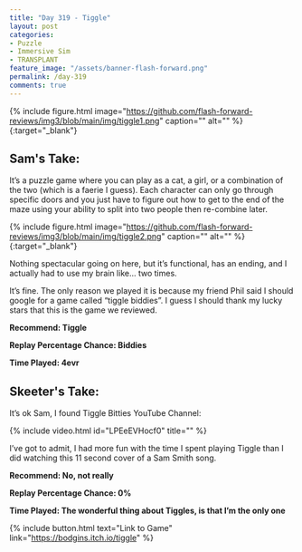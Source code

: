 ```yaml
---
title: "Day 319 - Tiggle"
layout: post
categories:
- Puzzle
- Immersive Sim
- TRANSPLANT
feature_image: "/assets/banner-flash-forward.png"
permalink: /day-319
comments: true
---
```


{% include figure.html image="https://github.com/flash-forward-reviews/img3/blob/main/img/tiggle1.png" caption="" alt="" %}{:target="_blank"}
 
## Sam's Take:

It’s a puzzle game where you can play as a cat, a girl, or a combination of the two (which is a faerie I guess). Each character can only go through specific doors and you just have to figure out how to get to the end of the maze using your ability to split into two people then re-combine later.

{% include figure.html image="https://github.com/flash-forward-reviews/img3/blob/main/img/tiggle2.png" caption="" alt="" %}{:target="_blank"}

Nothing spectacular going on here, but it’s functional, has an ending, and I actually had to use my brain like... two times.

It’s fine. The only reason we played it is because my friend Phil said I should google for a game called “tiggle biddies”. I guess I should thank my lucky stars that this is the game we reviewed.

**Recommend: Tiggle**

**Replay Percentage Chance: Biddies**

**Time Played: 4evr**

## Skeeter's Take:

It’s ok Sam, I found Tiggle Bitties YouTube Channel:

{% include video.html id="LPEeEVHocf0" title="" %}

I’ve got to admit, I had more fun with the time I spent playing Tiggle than I did watching this 11 second cover of a Sam Smith song.

**Recommend: No, not really**

**Replay Percentage Chance: 0%**

**Time Played: The wonderful thing about Tiggles, is that I’m the only one**

{% include button.html text="Link to Game" link="https://bodgins.itch.io/tiggle" %}
